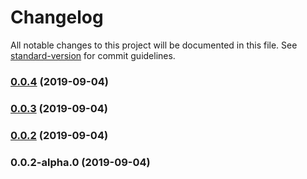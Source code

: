 # Changelog

All notable changes to this project will be documented in this file. See [standard-version](https://github.com/conventional-changelog/standard-version) for commit guidelines.

### [0.0.4](https://github.com/j05u3/fenwick-tree-redis/compare/v0.0.3...v0.0.4) (2019-09-04)



### [0.0.3](https://github.com/j05u3/fenwick-tree-redis/compare/v0.0.2...v0.0.3) (2019-09-04)



### [0.0.2](https://github.com/j05u3/fenwick-tree-redis/compare/v0.0.2-alpha.0...v0.0.2) (2019-09-04)



### 0.0.2-alpha.0 (2019-09-04)
